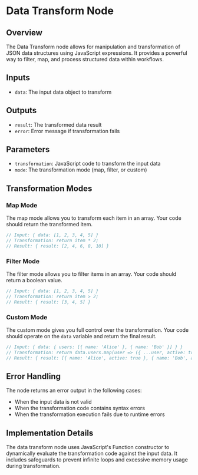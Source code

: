 # Data Transform Node

## Overview
The Data Transform node allows for manipulation and transformation of JSON data structures using JavaScript expressions. It provides a powerful way to filter, map, and process structured data within workflows.

## Inputs
- `data`: The input data object to transform

## Outputs
- `result`: The transformed data result
- `error`: Error message if transformation fails

## Parameters
- `transformation`: JavaScript code to transform the input data
- `mode`: The transformation mode (map, filter, or custom)

## Transformation Modes

### Map Mode
The map mode allows you to transform each item in an array. Your code should return the transformed item.

```javascript
// Input: { data: [1, 2, 3, 4, 5] }
// Transformation: return item * 2;
// Result: { result: [2, 4, 6, 8, 10] }
```

### Filter Mode
The filter mode allows you to filter items in an array. Your code should return a boolean value.

```javascript
// Input: { data: [1, 2, 3, 4, 5] }
// Transformation: return item > 2;
// Result: { result: [3, 4, 5] }
```

### Custom Mode
The custom mode gives you full control over the transformation. Your code should operate on the `data` variable and return the final result.

```javascript
// Input: { data: { users: [{ name: 'Alice' }, { name: 'Bob' }] } }
// Transformation: return data.users.map(user => ({ ...user, active: true }));
// Result: { result: [{ name: 'Alice', active: true }, { name: 'Bob', active: true }] }
```

## Error Handling
The node returns an error output in the following cases:
- When the input data is not valid
- When the transformation code contains syntax errors
- When the transformation execution fails due to runtime errors

## Implementation Details
The data transform node uses JavaScript's Function constructor to dynamically evaluate the transformation code against the input data. It includes safeguards to prevent infinite loops and excessive memory usage during transformation.
